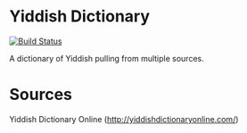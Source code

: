 # Yiddish Dictionary

[![Build Status](https://travis-ci.org/benweedon/yiddish_dictionary.svg?branch=master)](https://travis-ci.org/benweedon/yiddish_dictionary)

A dictionary of Yiddish pulling from multiple sources.

# Sources

Yiddish Dictionary Online (http://yiddishdictionaryonline.com/)
